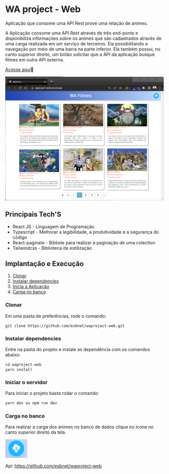 # WA project - Web

Aplicação que consome uma API Rest prove uma relação de animes.

A Aplicação consome uma API Rest através de três end-ponts e disponibiliza informações sobre os animes que são cadastrados através de uma carga realizada em um serviço de terceiros. Ela possibilitando a navegação por meio de uma barra na parte inferior. Ela também possui, no canto superior direito, um botão solicitar que a API da aplicação busque filmes em outra API externa.

[Acesse aqui](https://waproject-web.vercel.app/)🚀 

![Tela da documentação da API](./src/assets/images/gui.png)

## Principais Tech'S

* React JS - Linguagem de Programação
* Typescript - Melhorar a legibilidade, a produtividade e a segurança do código
* React-paginate - Bibliote para realizar a paginação de uma colection
* Tailwindcss - Biblioteca de estilização

## Implantação e Execução

1. [Clonar](#ancora1)
2. [Instalar dependencies](#ancora2)
3. [Inicia a Aplicação ](#ancora3)
4. [Carga no banco ](#ancora4)

<a id="ancora1"></a>
### Clonar

Em uma pasta de preferências, rode o comando:
```
git clone https://github.com/esbnet/waproject-web.git
```
<a id="ancora2"></a>
### Instalar dependencies

Entre na pasta do projeto e instale as dependência com os comandos abaixo:
```
cd waproject-web
yarn install
```

<a id="ancora3"></a>
### Iniciar o servidor 
Para iniciar o projeto basta rodar o comando:
~~~javascript
yarn dev ou npm run dev
~~~

<a id="ancora4"></a>
### Carga no banco

Para realizar a carga dos animes no banco de dados clique no ícone no canto superior direito da tela.

![Tela da documentação da API](./src/assets/images/load_data.png)

Api: <https://github.com/esbnet/waproject-web>

